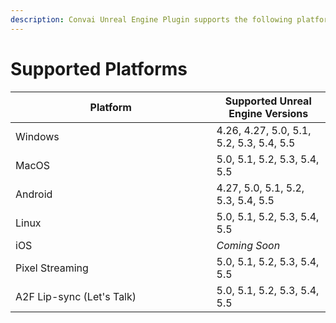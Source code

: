 ```yaml
---
description: Convai Unreal Engine Plugin supports the following platforms.
---
```


# Supported Platforms

<table><thead><tr><th width="305.5">Platform</th><th>Supported Unreal Engine Versions</th></tr></thead><tbody><tr><td>Windows</td><td>4.26, 4.27, 5.0, 5.1, 5.2, 5.3, 5.4, 5.5</td></tr><tr><td>MacOS</td><td>5.0, 5.1, 5.2, 5.3, 5.4, 5.5</td></tr><tr><td>Android</td><td>4.27, 5.0, 5.1, 5.2, 5.3, 5.4, 5.5</td></tr><tr><td>Linux</td><td>5.0, 5.1, 5.2, 5.3, 5.4, 5.5</td></tr><tr><td>iOS</td><td><em>Coming Soon</em></td></tr><tr><td>Pixel Streaming</td><td>5.0, 5.1, 5.2, 5.3, 5.4, 5.5</td></tr><tr><td>A2F Lip-sync (Let's Talk)</td><td>5.0, 5.1, 5.2, 5.3, 5.4, 5.5</td></tr></tbody></table>
